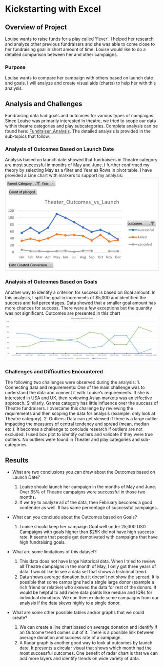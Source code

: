 # Kickstarting with Excel

## Overview of Project

Louise wants to raise funds for a play called 'Fever'. I helped her research and analyze other previous fundraisers and she was able to come close to her fundraising goal in short amount of time. Louise would like to do a detailed comparison between her and other campaigns.

### Purpose

Louise wants to compare her campaign with others based on launch date and goals. I will analyze and create visual aids (charts) to help her with this analysis.

## Analysis and Challenges

Fundraising data had goals and outcomes for various types of campaigns. Since Louise was primarily interested in theatre, we tried to scope our data within theatre categories and play subcategories. Complete analysis can be found here: [Fundraiser_Analysis](https://github.com/amangill09/working_with_excel/blob/8a49c3277ee9e495273145104728ef17005b62ed/Kickstarter_Challenge.xlsx). The detailed analysis is provided in the sub-topics that follow. 

### Analysis of Outcomes Based on Launch Date

Analysis based on launch date showed that fundraisers in Theatre category are most successful in months of May and June. I further confirmed my theory by selecting May as a filter and Year as Rows in pivot table. I have provided a Line chart with markers to support my analysis: ![Theater_Outcomes_vs_Launch.png](/Resources/Theater_Outcomes_vs_Launch.png)  

### Analysis of Outcomes Based on Goals

Another way to identify a criterion for success is based on Goal amount. In this analysis, I split the goal in increments of $5,000 and identified the success and fail percentages. Data showed that a smaller goal amount has more chances for success. There were a few exceptions but the quantity was not significant. Outcomes are presented in this chart
![Outcomes_vs_Goals.png](/Resources/Outcomes_vs_Goals.png)

### Challenges and Difficulties Encountered

The following two challenges were observed during the analysis:
    1. Connecting data and requirements: One of the main challenge was to understand the data and connect it with Louise's requirements. If she is interested in USA and UK, then reviewing Asian markets was an effective approach. Similarly, Games category has little influence over the success of Theatre fundraisers. I overcame this challenge by reviewing the requirements and then scoping the data for analysis (example: only look at Theatre category).
    2. Outliers: Data can get skewed if there is a large outlier impacting the measures of central tendency and spread (mean, median etc.). It becomes a challenge to conclude research if outliers are not excluded. I used box plot to identify outliers and validate if they were true outliers. No outliers were found in Theater and play categories and sub-categories. 

## Results

- What are two conclusions you can draw about the Outcomes based on Launch Date?
    1. Louise should launch her campaign in the months of May and June. Over 65% of Theatre campaigns were successful in those two months. 
    2. If we try to analyze all of the data, then February becomes a good contender as well. It has same percentage of successful campaigns. 

- What can you conclude about the Outcomes based on Goals?
    1. Louise should keep her campaign Goal well under 25,000 USD. Campaigns with goals higher than $25K did not have high success rate. It seems that people get demotivated with campaigns that have high fundraising goals. 

- What are some limitations of this dataset?
    1. This data does not have large historical data. When I tried to review all Theatre campaigns in the month of May, I only got three years of data. I would like to see a data set that shows a historical trend.
    2. Data shows average donation but it doesn’t not show the spread. It is possible that some campaigns had a single large donor (example a rich friend or relative) who skewed the data for rest of the donors. It would be helpful to add more data points like median and IQRs for individual donations. We can then exclude some campaigns from our analysis if the data skews highly to a single donor. 

- What are some other possible tables and/or graphs that we could create?
    1. We can create a line chart based on average donation and identify if an Outcome trend comes out of it. There is a possible link between average donation and success rate of a campaign. 
    2. A Radar graph is another good way to look at outcomes by launch date. It presents a circular visual that shows which month had the most successful outcomes. One benefit of radar chart is that we can add more layers and identify trends on wide variety of data.


